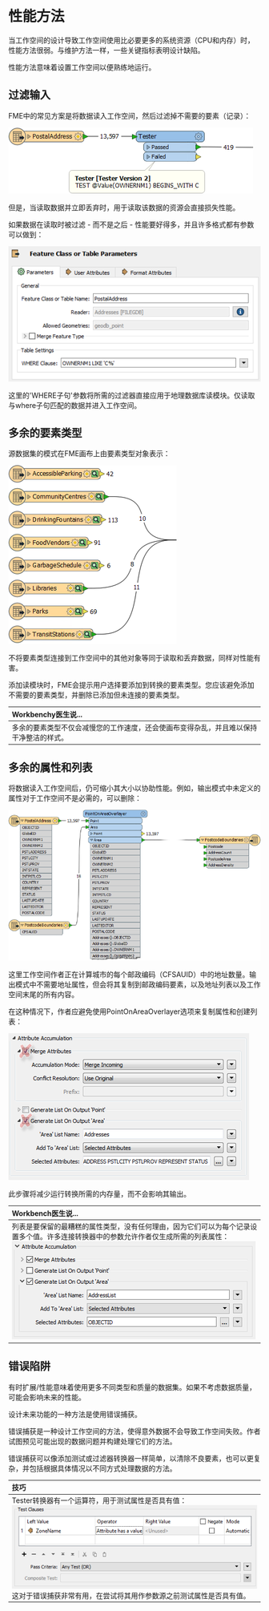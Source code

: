 # 性能方法

当工作空间的设计导致工作空间使用比必要更多的系统资源（CPU和内存）时，性能方法很弱。与维护方法一样，一些关键指标表明设计缺陷。

性能方法意味着设置工作空间以便熟练地运行。

## 过滤输入

FME中的常见方案是将数据读入工作空间，然后过滤掉不需要的要素（记录）：

![](../../.gitbook/assets/img5.039.datafiltertester.png)

但是，当读取数据并立即丢弃时，用于读取该数据的资源会直接损失性能。

如果数据在读取时被过滤 - 而不是之后 - 性能要好得多，并且许多格式都有参数可以做到：

![](../../.gitbook/assets/img5.040.datafiltersqlwhere.png)

这里的'WHERE子句'参数将所需的过滤器直接应用于地理数据库读模块。仅读取与where子句匹配的数据并进入工作空间。

## 多余的要素类型

源数据集的模式在FME画布上由要素类型对象表示：

![](../../.gitbook/assets/img5.041.excessfeaturetypes.png)

不将要素类型连接到工作空间中的其他对象等同于读取和丢弃数据，同样对性能有害。

添加读模块时，FME会提示用户选择要添加到转换的要素类型。您应该避免添加不需要的要素类型，并删除已添加但未连接的要素类型。

|  Workbenchy医生说... |
| :--- |
|  多余的要素类型不仅会减慢您的工作速度，还会使画布变得杂乱，并且难以保持干净整洁的样式。 |

## 多余的属性和列表

将数据读入工作空间后，仍可缩小其大小以协助性能。例如，输出模式中未定义的属性对于工作空间不是必需的，可以删除：

![](../../.gitbook/assets/img5.042.excessattrs.png)

这里工作空间作者正在计算城市的每个邮政编码（CFSAUID）中的地址数量。输出模式中不需要地址属性，但会将其复制到邮政编码要素，以及地址列表以及工作空间末尾的所有内容。

在这种情况下，作者应避免使用PointOnAreaOverlayer选项来复制属性和创建列表：

![](../../.gitbook/assets/img5.043.removeexcessattrs.png)

此步骤将减少运行转换所需的内存量，而不会影响其输出。

|  Workbench医生说... |
| :--- |
|  列表是要保留的最糟糕的属性类型，没有任何理由，因为它们可以为每个记录设置多个值。许多连接转换器中的参数允许作者仅生成所需的列表属性：  ![](../../.gitbook/assets/img5.044.minimallistcreation.png) |

## 错误陷阱

有时扩展/性能意味着使用更多不同类型和质量的数据集。如果不考虑数据质量，可能会影响未来的性能。

设计未来功能的一种方法是使用错误捕获。

错误捕获是一种设计工作空间的方法，使得意外数据不会导致工作空间失败。作者试图预见可能出现的数据问题并构建处理它们的方法。

错误捕获可以像添加测试或过滤器转换器一样简单，以清除不良要素，也可以更复杂，并包括根据具体情况以不同方式处理数据的方法。

|  技巧 |
| :--- |
|  Tester转换器有一个运算符，用于测试属性是否具有值：  ![](../../.gitbook/assets/img5.045.testerhasvalueparameter.png)  这对于错误捕获非常有用，在尝试将其用作参数源之前测试属性是否具有值。 |

